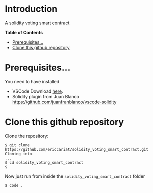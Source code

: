 # Introduction 

A solidity voting smart contract 

<!-- markdown-toc start - Don't edit this section. Run M-x markdown-toc-refresh-toc -->
**Table of Contents**

- [Prerequisites...](#prerequisites)
- [Clone this github repository](#Clone-this-github-repository)

<!-- markdown-toc end -->

# Prerequisites...

You need to have installed

* VSCode Download [here](https://code.visualstudio.com/download).
* Solidity plugin from Juan Blanco https://github.com/juanfranblanco/vscode-solidity

# Clone this github repository

Clone the repository:

```console
$ git clone https://github.com/ericcariat/solidity_voting_smart_contract.git
Cloning into 
...
$ cd solidity_voting_smart_contract
$
```

Now just run from inside the `solidity_voting_smart_contract` folder

```
$ code .
```

